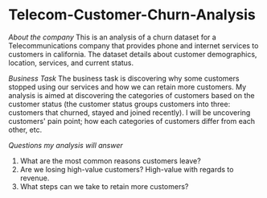 # Telecom-Customer-Churn-Analysis

*About the company*
This is an analysis of a churn dataset for a Telecommunications company that provides phone and internet services to customers in california. 
The dataset details about customer demographics, location, services, and current status.

*Business Task*
The business task is discovering why some customers stopped using our services and how we can retain more customers.
My analysis is aimed at discovering the categories of customers based on the customer status (the customer status groups customers into three: customers that churned, stayed and joined recently).
I will be uncovering customers' pain point; how each categories of customers differ from each other, etc.

*Questions my analysis will answer*
1. What are the most common reasons customers leave? 
2. Are we losing high-value customers? High-value with regards to revenue.
3. What steps can we take to retain more customers?

